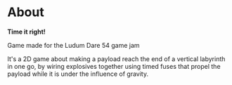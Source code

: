 # About

**Time it right!**

Game made for the Ludum Dare 54 game jam

It's a 2D game about making a payload reach the end of a vertical labyrinth in one go, by wiring explosives together using timed fuses that propel the payload while it is under the influence of gravity.
